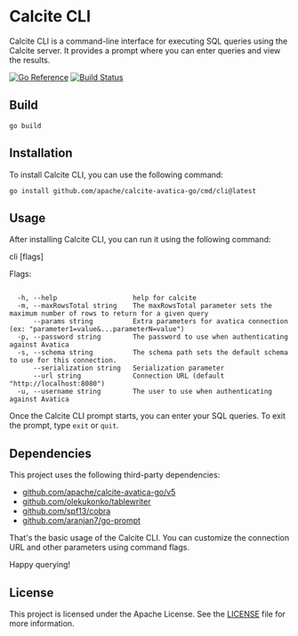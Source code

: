 <!--
{% comment %}
Licensed to the Apache Software Foundation (ASF) under one or more
contributor license agreements.  See the NOTICE file distributed with
this work for additional information regarding copyright ownership.
The ASF licenses this file to you under the Apache License, Version 2.0
(the "License"); you may not use this file except in compliance with
the License.  You may obtain a copy of the License at

http://www.apache.org/licenses/LICENSE-2.0

Unless required by applicable law or agreed to in writing, software
distributed under the License is distributed on an "AS IS" BASIS,
WITHOUT WARRANTIES OR CONDITIONS OF ANY KIND, either express or implied.
See the License for the specific language governing permissions and
limitations under the License.
{% endcomment %}
-->

# Calcite CLI

Calcite CLI is a command-line interface for executing SQL queries using the Calcite server. It provides a prompt where you can enter queries and view the results.

[![Go Reference](https://pkg.go.dev/badge/github.com/satyakommula96/calcite-cli.svg)](https://pkg.go.dev/github.com/satyakommula96/calcite-cli)
[![Build Status](https://github.com/satyakommula96/calcite-cli/actions/workflows/build.yml/badge.svg)](https://github.com/satyakommula96/calcite-cli)


## Build

```
go build
```

## Installation

To install Calcite CLI, you can use the following command:

```
go install github.com/apache/calcite-avatica-go/cmd/cli@latest
```

## Usage

After installing Calcite CLI, you can run it using the following command:

cli [flags]


Flags:
```commandline

  -h, --help                   help for calcite
  -m, --maxRowsTotal string    The maxRowsTotal parameter sets the maximum number of rows to return for a given query
      --params string          Extra parameters for avatica connection (ex: "parameter1=value&...parameterN=value")
  -p, --password string        The password to use when authenticating against Avatica
  -s, --schema string          The schema path sets the default schema to use for this connection.
      --serialization string   Serialization parameter
      --url string             Connection URL (default "http://localhost:8080")
  -u, --username string        The user to use when authenticating against Avatica
  ```

Once the Calcite CLI prompt starts, you can enter your SQL queries. To exit the prompt, type `exit` or `quit`.

## Dependencies

This project uses the following third-party dependencies:
- [github.com/apache/calcite-avatica-go/v5](https://github.com/apache/calcite-avatica-go/v5)
- [github.com/olekukonko/tablewriter](https://github.com/olekukonko/tablewriter)
- [github.com/spf13/cobra](https://github.com/spf13/cobra)
- [github.com/aranjan7/go-prompt](https://github.com/aranjan7/go-prompt)

That's the basic usage of the Calcite CLI. You can customize the connection URL and other parameters using command flags.

Happy querying!


## License

This project is licensed under the Apache License. See the [LICENSE](LICENSE) file for more information.
